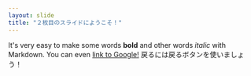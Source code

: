 ```yaml
---
layout: slide
title: "２枚目のスライドにようこそ！"
---
```

It's very easy to make some words **bold** and other words *italic* with Markdown. You can even [link to Google!](http://google.com)
戻るには戻るボタンを使いましょう！
